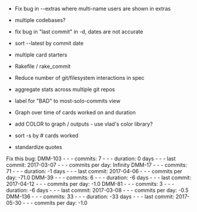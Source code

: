 - Fix bug in --extras where multi-name users are shown in extras
- multiple codebases?
- fix bug in "last commit" in -d, dates are not accurate
- sort --latest by commit date
- multiple card starters

- Rakefile / rake_commit
- Reduce number of git/filesystem interactions in spec
- aggregate stats across multiple git repos
- label for "BAD" to most-solo-commits view
- Graph over time of cards worked on and duration
- add COLOR to graph / outputs - use vlad's color library?
- sort -s by # cards worked

- standardize quotes

Fix this bug:
DMM-103 - - - commits: 7 - - - duration: 0 days - - - last commit: 2017-03-07 - - - commits per day: Infinity
DMM-17 - - - commits: 71 - - - duration: -1 days - - - last commit: 2017-04-06 - - - commits per day: -71.0
DMM-39 - - - commits: 6 - - - duration: -6 days - - - last commit: 2017-04-12 - - - commits per day: -1.0
DMM-81 - - - commits: 3 - - - duration: -6 days - - - last commit: 2017-03-08 - - - commits per day: -0.5
DMM-136 - - - commits: 33 - - - duration: -33 days - - - last commit: 2017-05-30 - - - commits per day: -1.0